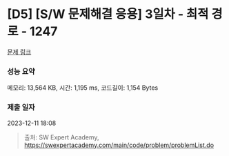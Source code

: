 # [D5] [S/W 문제해결 응용] 3일차 - 최적 경로 - 1247 

[문제 링크](https://swexpertacademy.com/main/code/problem/problemDetail.do?contestProbId=AV15OZ4qAPICFAYD) 

### 성능 요약

메모리: 13,564 KB, 시간: 1,195 ms, 코드길이: 1,154 Bytes

### 제출 일자

2023-12-11 18:08



> 출처: SW Expert Academy, https://swexpertacademy.com/main/code/problem/problemList.do